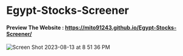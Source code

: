 # Egypt-Stocks-Screener


#### Preview The Website : https://mito91243.github.io/Egypt-Stocks-Screener/

![Screen Shot 2023-08-13 at 8 51 36 PM](https://github.com/Mito91243/Egypt-Stocks-Screener/assets/85618190/83fb3788-2364-4383-9a1f-cd6c240f4008)
